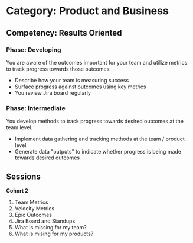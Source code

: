 # Category: Product and Business
## Competency: Results Oriented
### Phase: Developing

You are aware of the outcomes important for your team and utilize metrics to track progress towards those outcomes.
- Describe how your team is measuring success
- Surface progress against outcomes using key metrics
- You review Jira board regularly

### Phase: Intermediate

You develop methods to track progress towards desired outcomes at the team level.
- Implement data gathering and tracking methods at the team / product level
- Generate data "outputs" to indicate whether progress is being made towards desired outcomes 

## Sessions

**Cohort 2**
1. Team Metrics
2. Velocity Metrics
3. Epic Outcomes
4. Jira Board and Standups
5. What is missing for my team?
6. What is mising for my products?
